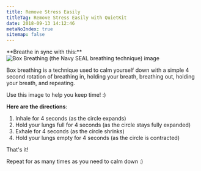 ```yaml
---
title: Remove Stress Easily
titleTag: Remove Stress Easily with QuietKit
date: 2018-09-13 14:12:46
metaNoIndex: true
sitemap: false
---
```


<div class="center-all-div">
**Breathe in sync with this:**

<img src="/img/box-breathing-4x-v03.gif" alt="Box Breathing (the Navy SEAL breathing technique) image">

</div>

Box breathing is a technique used to calm yourself down with a simple 4 second rotation of breathing in, holding your breath, breathing out, holding your breath, and repeating.

Use this image to help you keep time! :)

**Here are the directions**:
1. Inhale for 4 seconds (as the circle expands)
2. Hold your lungs full for 4 seconds (as the circle stays fully expanded)
3. Exhale for 4 seconds (as the circle shrinks)
4. Hold your lungs empty for 4 seconds (as the circle is contracted)

That's it!

Repeat for as many times as you need to calm down  :)



